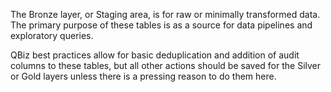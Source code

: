 The Bronze layer, or Staging area, is for raw or minimally transformed data. The primary purpose of these tables is as a source for data pipelines and exploratory queries.

QBiz best practices allow for basic deduplication and addition of audit columns to these tables, but all other actions should be saved for the Silver or Gold layers unless there is a pressing reason to do them here. 